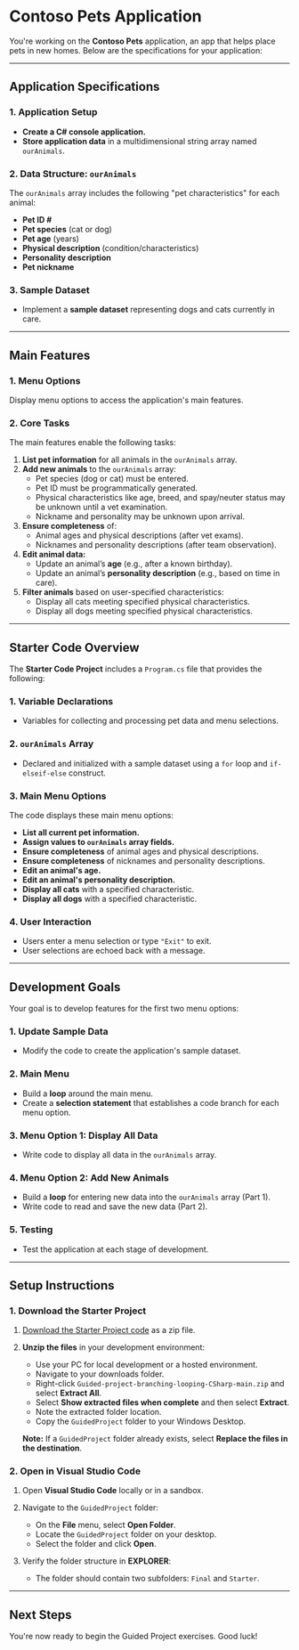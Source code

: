 # Contoso Pets Application

You're working on the **Contoso Pets** application, an app that helps place pets in new homes. Below are the specifications for your application:

---

## Application Specifications

### 1. Application Setup
- **Create a C# console application.**
- **Store application data** in a multidimensional string array named `ourAnimals`.

### 2. Data Structure: `ourAnimals`
The `ourAnimals` array includes the following "pet characteristics" for each animal:
- **Pet ID #**
- **Pet species** (cat or dog)
- **Pet age** (years)
- **Physical description** (condition/characteristics)
- **Personality description**
- **Pet nickname**

### 3. Sample Dataset
- Implement a **sample dataset** representing dogs and cats currently in care.

---

## Main Features

### 1. Menu Options
Display menu options to access the application's main features.

### 2. Core Tasks
The main features enable the following tasks:
1. **List pet information** for all animals in the `ourAnimals` array.
2. **Add new animals** to the `ourAnimals` array:
   - Pet species (dog or cat) must be entered.
   - Pet ID must be programmatically generated.
   - Physical characteristics like age, breed, and spay/neuter status may be unknown until a vet examination.
   - Nickname and personality may be unknown upon arrival.
3. **Ensure completeness** of:
   - Animal ages and physical descriptions (after vet exams).
   - Nicknames and personality descriptions (after team observation).
4. **Edit animal data:**
   - Update an animal’s **age** (e.g., after a known birthday).
   - Update an animal’s **personality description** (e.g., based on time in care).
5. **Filter animals** based on user-specified characteristics:
   - Display all cats meeting specified physical characteristics.
   - Display all dogs meeting specified physical characteristics.

---

## Starter Code Overview

The **Starter Code Project** includes a `Program.cs` file that provides the following:

### 1. Variable Declarations
- Variables for collecting and processing pet data and menu selections.

### 2. `ourAnimals` Array
- Declared and initialized with a sample dataset using a `for` loop and `if-elseif-else` construct.

### 3. Main Menu Options
The code displays these main menu options:
- **List all current pet information.**
- **Assign values to `ourAnimals` array fields.**
- **Ensure completeness** of animal ages and physical descriptions.
- **Ensure completeness** of nicknames and personality descriptions.
- **Edit an animal's age.**
- **Edit an animal's personality description.**
- **Display all cats** with a specified characteristic.
- **Display all dogs** with a specified characteristic.

### 4. User Interaction
- Users enter a menu selection or type `"Exit"` to exit.
- User selections are echoed back with a message.

---

## Development Goals

Your goal is to develop features for the first two menu options:

### 1. Update Sample Data
- Modify the code to create the application's sample dataset.

### 2. Main Menu
- Build a **loop** around the main menu.
- Create a **selection statement** that establishes a code branch for each menu option.

### 3. Menu Option 1: Display All Data
- Write code to display all data in the `ourAnimals` array.

### 4. Menu Option 2: Add New Animals
- Build a **loop** for entering new data into the `ourAnimals` array (Part 1).
- Write code to read and save the new data (Part 2).

### 5. Testing
- Test the application at each stage of development.

---

## Setup Instructions

### 1. Download the Starter Project
1. [Download the Starter Project code](#) as a zip file.
2. **Unzip the files** in your development environment:
   - Use your PC for local development or a hosted environment.
   - Navigate to your downloads folder.
   - Right-click `Guided-project-branching-looping-CSharp-main.zip` and select **Extract All**.
   - Select **Show extracted files when complete** and then select **Extract**.
   - Note the extracted folder location.
   - Copy the `GuidedProject` folder to your Windows Desktop.

   **Note:** If a `GuidedProject` folder already exists, select **Replace the files in the destination**.

### 2. Open in Visual Studio Code
1. Open **Visual Studio Code** locally or in a sandbox.
2. Navigate to the `GuidedProject` folder:
   - On the **File** menu, select **Open Folder**.
   - Locate the `GuidedProject` folder on your desktop.
   - Select the folder and click **Open**.

3. Verify the folder structure in **EXPLORER**:
   - The folder should contain two subfolders: `Final` and `Starter`.

---

## Next Steps
You're now ready to begin the Guided Project exercises. Good luck!